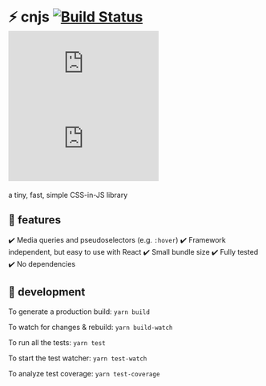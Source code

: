 # :zap: cnjs [![Build Status](https://travis-ci.org/reid47/cnjs.svg?branch=master)](https://travis-ci.org/reid47/cnjs) [![Bundle Size](http://img.badgesize.io/reid47/cnjs/master/dist/cnjs.js)](https://github.com/reid47/cnjs/blob/master/dist/cnjs.js) [![Gzipped Size](http://img.badgesize.io/reid47/cnjs/master/dist/cnjs.js?compression=gzip)](https://github.com/reid47/cnjs/blob/master/dist/cnjs.js)

a tiny, fast, simple CSS-in-JS library

## :star2: features

:heavy_check_mark: Media queries and pseudoselectors (e.g. `:hover`)
:heavy_check_mark: Framework independent, but easy to use with React
:heavy_check_mark: Small bundle size
:heavy_check_mark: Fully tested
:heavy_check_mark: No dependencies

## :wrench: development

To generate a production build: `yarn build`

To watch for changes & rebuild: `yarn build-watch`

To run all the tests: `yarn test`

To start the test watcher: `yarn test-watch`

To analyze test coverage: `yarn test-coverage`
